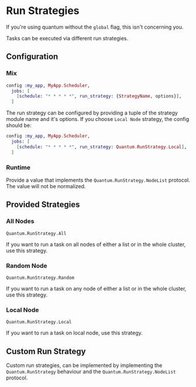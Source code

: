 # Run Strategies

If you're using quantum without the `global` flag, this isn't concerning you.

Tasks can be executed via different run strategies.

## Configuration

### Mix

```elixir
config :my_app, MyApp.Scheduler,
  jobs: [
    [schedule: "* * * * *", run_strategy: {StrategyName, options}],
  ]
```

The run strategy can be configured by providing a tuple of the strategy module name and it's options. If you choose `Local Node` strategy, the config should be:

```elixir
config :my_app, MyApp.Scheduler,
  jobs: [
    [schedule: "* * * * *", run_strategy: Quantum.RunStrategy.Local],
  ]
```

### Runtime

Provide a value that implements the `Quantum.RunStrategy.NodeList` protocol. The value will not be normalized.

## Provided Strategies

### All Nodes

`Quantum.RunStrategy.All`

If you want to run a task on all nodes of either a list or in the whole cluster, use this strategy.

### Random Node

`Quantum.RunStrategy.Random`

If you want to run a task on any node of either a list or in the whole cluster, use this strategy.

### Local Node

`Quantum.RunStrategy.Local`

If you want to run a task on local node, use this strategy.

## Custom Run Strategy

Custom run strategies, can be implemented by implementing the `Quantum.RunStrategy` behaviour and the `Quantum.RunStrategy.NodeList` protocol.
